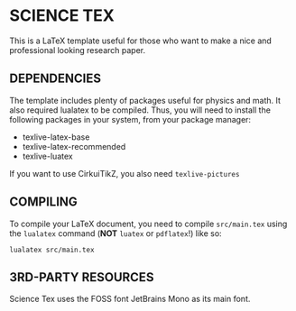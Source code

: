 # SCIENCE TEX
This is a LaTeX template useful for those who want to make a nice and professional looking research paper.

## DEPENDENCIES
The template includes plenty of packages useful for physics and math. It also required lualatex to be compiled.
Thus, you will need to install the following packages in your system, from your package manager:
- texlive-latex-base
- texlive-latex-recommended
- texlive-luatex

If you want to use CirkuiTikZ, you also need `texlive-pictures`

## COMPILING
To compile your LaTeX document, you need to compile `src/main.tex` using the `lualatex` command (**NOT** `luatex` or `pdflatex`!) like so:
```
lualatex src/main.tex
```
## 3RD-PARTY RESOURCES
Science Tex uses the FOSS font JetBrains Mono as its main font.

